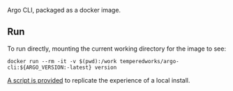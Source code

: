 Argo CLI, packaged as a docker image.

## Run

To run directly, mounting the current working directory for the image to see:

`docker run --rm -it -v $(pwd):/work temperedworks/argo-cli:${ARGO_VERSION:-latest} version`

[A script is provided](argo) to replicate the experience of a local install.
